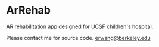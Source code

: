 # ArRehab
AR rehabilitation app designed for UCSF children's hospital.

Please contact me for source code. erwang@berkeley.edu
